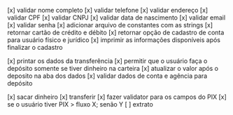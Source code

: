 [x] validar nome completo
[x] validar telefone
[x] validar endereço
[x] validar CPF
[x] validar CNPJ
[x] validar data de nascimento
[x] validar email
[x] validar senha
[x] adicionar arquivo de constantes com as strings
[x] retornar cartão de crédito e débito
[x] retornar opção de cadastro de conta para usuário físico e jurídico
[x] imprimir as informações disponíveis após finalizar o cadastro

[x] printar os dados da transferência
[x] permitir que o usuário faça o depósito somente se tiver dinheiro na carteira
[x] atualizar o valor após o deposito na aba dos dados
[x] validar dados de conta e agência para depósito

[x] sacar dinheiro
[x] transferir
[x] fazer validator para os campos do PIX
[x] se o usuário tiver PIX > fluxo X; senão Y
[ ] extrato